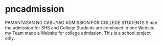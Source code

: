 # pncadmission
PAMANTASAN NG CABUYAO ADMISSION FOR COLLEGE STUDENTS
Since the admission for SHS and College Students are combined in one Website
my Team made a Website for college admission. This is a school project only. 
